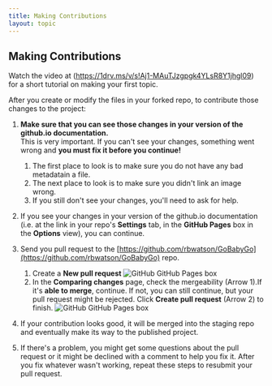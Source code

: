 ```yaml
---
title: Making Contributions 
layout: topic
---
```

## Making Contributions

Watch the video at (https://1drv.ms/v/s!Aj1-MAuTJzgpgk4YLsR8Y1jhgl09) for a short tutorial on making your first topic.

After you create or modify the files in your forked repo, to contribute those changes to the project:

1. **Make sure that you can see those changes in your version of the github.io documentation.** <br>
This is very important. If you can't see your changes, something went wrong and **you must fix it before you continue!**
    1. The first place to look is to make sure you do not have any bad metadatain a file.
    1. The next place to look is to make sure you didn't link an image wrong.
    2. If you still don't see your changes, you'll need to ask for help.
1. If you see your changes in your version of the github.io documentation (i.e. at the link in your repo's **Settings** tab, in the **GitHub Pages** box in the **Options** view), you can continue.
1. Send you pull request to the [https://github.com/rbwatson/GoBabyGo](https://github.com/rbwatson/GoBabyGo) repo.
	1. Create a **New pull request**
![GitHub GitHub Pages box]({{site.baseurl}}/assets/images/contribute_pullrequest.png)
	2. In the **Comparing changes** page, check the mergeability (Arrow 1).If it's **able to merge**, continue. If not, you can still continue, but your pull request might be rejected. Click **Create pull request** (Arrow 2) to finish.
![GitHub GitHub Pages box]({{site.baseurl}}/assets/images/contribute_create.png)

1. If your contribution looks good, it will be merged into the staging repo and eventually make its way to the published project.
1. If there's a problem, you might get some questions about the pull request or it might be declined with a comment to help you fix it. After you fix whatever wasn't working, repeat these steps to resubmit your pull request.

